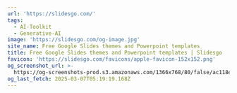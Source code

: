 ```yaml
---
url: 'https://slidesgo.com/'
tags:
  - AI-Toolkit
  - Generative-AI
image: 'https://slidesgo.com/og-image.jpg'
site_name: Free Google Slides themes and Powerpoint templates
title: Free Google Slides themes and Powerpoint templates | Slidesgo
favicon: 'https://slidesgo.com/favicons/apple-favicon-152x152.png'
og_screenshot_url: >-
  https://og-screenshots-prod.s3.amazonaws.com/1366x768/80/false/ac118e0c8fcd9201a478fab70dbbe381c43212ee99b313aa2f8512bcc685f68c.jpeg
og_last_fetch: 2025-03-07T05:19:19.168Z
---
```


